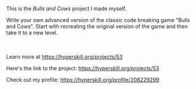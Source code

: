 This is the *Bulls and Cows* project I made myself.


<p>Write your own advanced version of the classic code breaking game "Bulls and Cows". Start with recreating the original version of the game and then take it to a new level.</p><br/><br/>Learn more at <a href="https://hyperskill.org/projects/53?utm_source=ide&utm_medium=ide&utm_campaign=ide&utm_content=project-card">https://hyperskill.org/projects/53</a>

Here's the link to the project: https://hyperskill.org/projects/53

Check out my profile: https://hyperskill.org/profile/208229299